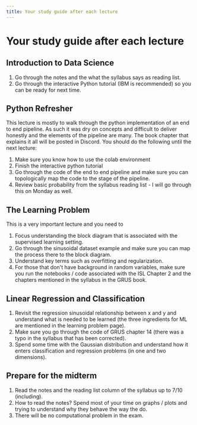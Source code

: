 ```yaml
---
title: Your study guide after each lecture
---
```


#  Your study guide after each lecture

## Introduction to Data Science

1. Go through the notes and the what the syllabus says as reading list. 
2. Go through the interactive Python tutorial (IBM is recommended) so you can be ready for next time. 

## Python Refresher

This lecture is mostly to walk through the python implementation of an end to end pipeline. As such it was dry on concepts and difficult to deliver honestly and the elements of the pipeline are many. The book chapter that explains it all will be posted in Discord. You should do the following until the next lecture:

1. Make sure you know how to use the colab environment 
2. Finish the interactive python tutorial
3. Go through the code of the end to end pipeline and make sure you can topologically map the code to the stage of the pipeline. 
4. Review basic probability from the syllabus reading list - I will go through this on Monday as well. 


## The Learning Problem 

This is a very important lecture and you need to 

1. Focus understanding the block diagram that is associated with the supervised learning setting. 
2. Go through the sinusoidal dataset example and make sure you can map the process there to the block diagram. 
3. Understand key terms such as overfitting and regularization. 
4. For those that don't have background in random variables, make sure you run the notebooks / code associated with the ISL Chapter 2 and the chapters mentioned in the syllabus in the GRUS book. 

## Linear Regression and Classification

1. Revisit the regression sinusoidal relationship between x and y and understand what is needed to be learned (the three ingredients for ML are mentioned in the learning problem page). 
2. Make sure you go through the code of GRUS chapter 14 (there was a typo in the syllabus that has been corrected).
3. Spend some time with the Gaussian distribution  and understand how it enters classification and regression problems (in one and two dimensions).

##  Prepare for the midterm

1. Read the notes and the reading list column of the syllabus up to 7/10 (including). 
2. How to read the notes? Spend most of your time on graphs / plots and trying to understand why they behave the way the do.
3. There will be no computational problem in the exam. 

